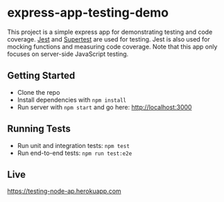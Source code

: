 # express-app-testing-demo

This project is a simple express app for demonstrating testing and code coverage.
[Jest](https://facebook.github.io/jest/) and
[Supertest](https://github.com/visionmedia/supertest) are used for testing.
Jest is also used for mocking functions and measuring code coverage.
Note that this app only focuses on server-side JavaScript testing.

## Getting Started
* Clone the repo
* Install dependencies with `npm install`
* Run server with `npm start` and go here:
[http://localhost:3000](http://localhost:3000)

## Running Tests

* Run unit and integration tests: `npm test`
* Run end-to-end tests: `npm run test:e2e`

## Live

https://testing-node-ap.herokuapp.com
